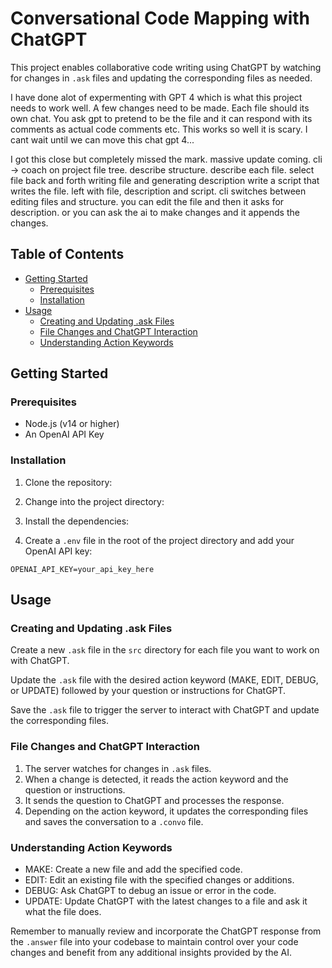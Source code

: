 # Conversational Code Mapping with ChatGPT

This project enables collaborative code writing using ChatGPT by watching for changes in `.ask` files and updating the corresponding files as needed.

I have done alot of expermenting with GPT 4 which is what this project needs to work well. A few changes need to be made. Each file should its own chat. You ask gpt to pretend to be the file and it can respond with its comments as actual code comments etc. This works so well it is scary. I cant wait until we can move this chat gpt 4...

I got this close but completely missed the mark. massive update coming. cli -> coach on project file tree. describe structure. describe each file. select file back and forth writing file and generating description write a script that writes the file. left with file, description and script. cli switches between editing files and structure. you can edit the file and then it asks for description. or you can ask the ai to make changes and it appends the changes.

## Table of Contents

- [Getting Started](#getting-started)
  - [Prerequisites](#prerequisites)
  - [Installation](#installation)
- [Usage](#usage)
  - [Creating and Updating .ask Files](#creating-and-updating-ask-files)
  - [File Changes and ChatGPT Interaction](#file-changes-and-chatgpt-interaction)
  - [Understanding Action Keywords](#understanding-action-keywords)

## Getting Started

### Prerequisites

- Node.js (v14 or higher)
- An OpenAI API Key

### Installation

1. Clone the repository:

2. Change into the project directory:

3. Install the dependencies:

4. Create a `.env` file in the root of the project directory and add your OpenAI API key:

```
OPENAI_API_KEY=your_api_key_here
```

## Usage

### Creating and Updating .ask Files

Create a new `.ask` file in the `src` directory for each file you want to work on with ChatGPT.

Update the `.ask` file with the desired action keyword (MAKE, EDIT, DEBUG, or UPDATE) followed by your question or instructions for ChatGPT.

Save the `.ask` file to trigger the server to interact with ChatGPT and update the corresponding files.

### File Changes and ChatGPT Interaction

1. The server watches for changes in `.ask` files.
2. When a change is detected, it reads the action keyword and the question or instructions.
3. It sends the question to ChatGPT and processes the response.
4. Depending on the action keyword, it updates the corresponding files and saves the conversation to a `.convo` file.

### Understanding Action Keywords

- MAKE: Create a new file and add the specified code.
- EDIT: Edit an existing file with the specified changes or additions.
- DEBUG: Ask ChatGPT to debug an issue or error in the code.
- UPDATE: Update ChatGPT with the latest changes to a file and ask it what the file does.

Remember to manually review and incorporate the ChatGPT response from the `.answer` file into your codebase to maintain control over your code changes and benefit from any additional insights provided by the AI.
